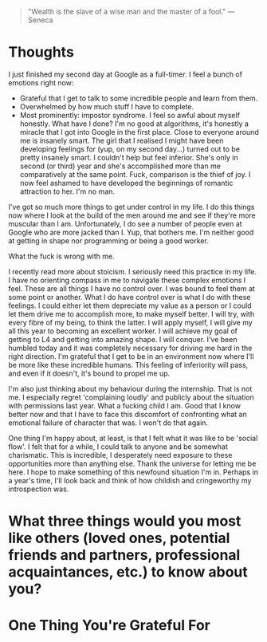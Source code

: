 
> \"Wealth is the slave of a wise man and the master of a fool.\" — Seneca

# Thoughts
I just finished my second day at Google as a full-timer. I feel a bunch of emotions right now:
- Grateful that I get to talk to some incredible people and learn from them.
- Overwhelmed by how much stuff I have to complete.
- Most prominently: impostor syndrome. 
I feel so awful about myself honestly. What have I done? I'm no good at algorithms, it's honestly a miracle that I got into Google in the first place. Close to everyone around me is insanely smart. The girl that I realised I might have been developing feelings for (yup, on my second day...) turned out to be pretty insanely smart. I couldn't help but feel inferior. She's only in second (or third) year and she's accomplished more than me comparatively at the same point. Fuck, comparison is the thief of joy. I now feel ashamed to have developed the beginnings of romantic attraction to her. I'm no man.

I've got so much more things to get under control in my life. I do this things now where I look at the build of the men around me and see if they're more muscular than I am. Unfortunately, I do see a number of people even at Google who are more jacked than I. Yup, that bothers me. I'm neither good at getting in shape nor programming or being a good worker.

What the fuck is wrong with me.

I recently read more about stoicism. I seriously need this practice in my life. I have no orienting compass in me to navigate these complex emotions I feel. These are all things I have no control over. I was bound to feel them at some point or another. What I do have control over is what I do with these feelings. I could either let them depreciate my value as a person or I could let them drive me to accomplish more, to make myself better. I will try, with every fibre of my being, to think the latter. I will apply myself, I will give my all this year to becoming an excellent worker. I will achieve my goal of getting to L4 and getting into amazing shape. I will conquer. I've been humbled today and it was completely necessary for driving me hard in the right direction. I'm grateful that I get to be in an environment now where I'll be more like these incredible humans. This feeling of inferiority will pass, and even if it doesn't, it's bound to propel me up.

I'm also just thinking about my behaviour during the internship. That is not me. I especially regret 'complaining loudly' and publicly about the situation with permissions last year. What a fucking child I am. Good that I know better now and that I have to face this discomfort of confronting what an emotional failure of character that was. I won't do that again. 

One thing I'm happy about, at least, is that I felt what it was like to be 'social flow'. I felt that for a while, I could talk to anyone and be somewhat charismatic. This is incredible, I desperately need exposure to these opportunities more than anything else. Thank the universe for letting me be here. I hope to make something of this newfound situation I'm in. Perhaps in a year's time, I'll look back and think of how childish and cringeworthy my introspection was.

# What three things would you most like others (loved ones, potential friends and partners, professional acquaintances, etc.) to know about you?

# One Thing You're Grateful For

